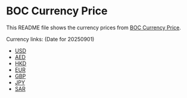 # BOC Currency Price

This README file shows the currency prices from [BOC Currency Price](https://www.boc.cn/sourcedb/whpj/).

Currency links: (Date for 20250901)

- [USD](https://bocurrencyprice.techina.science/BOC_CURRENCY_PRICE/USD/20250901.json)
- [AED](https://bocurrencyprice.techina.science/BOC_CURRENCY_PRICE/AED/20250901.json)
- [HKD](https://bocurrencyprice.techina.science/BOC_CURRENCY_PRICE/HKD/20250901.json)
- [EUR](https://bocurrencyprice.techina.science/BOC_CURRENCY_PRICE/EUR/20250901.json)
- [GBP](https://bocurrencyprice.techina.science/BOC_CURRENCY_PRICE/GBP/20250901.json)
- [JPY](https://bocurrencyprice.techina.science/BOC_CURRENCY_PRICE/JPY/20250901.json)
- [SAR](https://bocurrencyprice.techina.science/BOC_CURRENCY_PRICE/SAR/20250901.json)
